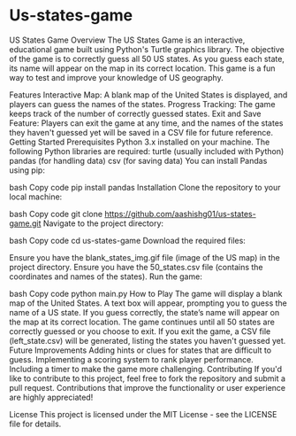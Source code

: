 # Us-states-game
US States Game
Overview
The US States Game is an interactive, educational game built using Python's Turtle graphics library. The objective of the game is to correctly guess all 50 US states. As you guess each state, its name will appear on the map in its correct location. This game is a fun way to test and improve your knowledge of US geography.

Features
Interactive Map: A blank map of the United States is displayed, and players can guess the names of the states.
Progress Tracking: The game keeps track of the number of correctly guessed states.
Exit and Save Feature: Players can exit the game at any time, and the names of the states they haven't guessed yet will be saved in a CSV file for future reference.
Getting Started
Prerequisites
Python 3.x installed on your machine.
The following Python libraries are required:
turtle (usually included with Python)
pandas (for handling data)
csv (for saving data)
You can install Pandas using pip:

bash
Copy code
pip install pandas
Installation
Clone the repository to your local machine:

bash
Copy code
git clone https://github.com/aashishg01/us-states-game.git
Navigate to the project directory:

bash
Copy code
cd us-states-game
Download the required files:

Ensure you have the blank_states_img.gif file (image of the US map) in the project directory.
Ensure you have the 50_states.csv file (contains the coordinates and names of the states).
Run the game:

bash
Copy code
python main.py
How to Play
The game will display a blank map of the United States.
A text box will appear, prompting you to guess the name of a US state.
If you guess correctly, the state’s name will appear on the map at its correct location.
The game continues until all 50 states are correctly guessed or you choose to exit.
If you exit the game, a CSV file (left_state.csv) will be generated, listing the states you haven't guessed yet.
Future Improvements
Adding hints or clues for states that are difficult to guess.
Implementing a scoring system to rank player performance.
Including a timer to make the game more challenging.
Contributing
If you'd like to contribute to this project, feel free to fork the repository and submit a pull request. Contributions that improve the functionality or user experience are highly appreciated!

License
This project is licensed under the MIT License - see the LICENSE file for details.
